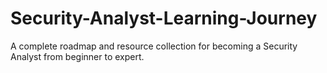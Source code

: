 # Security-Analyst-Learning-Journey
A complete roadmap and resource collection for becoming a Security Analyst from beginner to expert.
